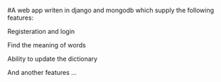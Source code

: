 #A web app writen in django and mongodb which supply the following features:

<p>Registeration and login</p>
<p>Find the meaning of words </p>
<p>Ability to update the dictionary</p>
<p>And another features ...</p>
